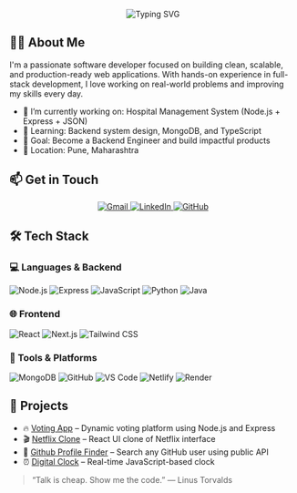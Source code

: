 <p align="center">
  <img src="https://readme-typing-svg.demolab.com?font=Fira+Code&size=26&pause=1000&center=true&vCenter=true&width=450&lines=Hi%2C+I'm+Aman+Maner;Full+Stack+Developer;MCA+Student" alt="Typing SVG" />
</p>


## 🧑‍💻 About Me

I'm a passionate software developer focused on building clean, scalable, and production-ready web applications. With hands-on experience in full-stack development, I love working on real-world problems and improving my skills every day.

- 🔭 I’m currently working on: Hospital Management System (Node.js + Express + JSON)
- 🌱 Learning: Backend system design, MongoDB, and TypeScript
- 🎯 Goal: Become a Backend Engineer and build impactful products
- 📍 Location: Pune, Maharashtra

  
## 📫 Get in Touch

<p align="center">
 <a href="https://mail.google.com/mail/?view=cm&fs=1&to=amanmaner999@gmail.com" target="_blank">
  <img src="https://img.shields.io/badge/Gmail-D14836?style=for-the-badge&logo=gmail&logoColor=white" alt="Gmail" />
</a>
  <a href="https://www.linkedin.com/in/amanmaner" target="_blank">
    <img src="https://img.shields.io/badge/LinkedIn-0077B5?style=for-the-badge&logo=linkedin&logoColor=white" alt="LinkedIn" />
  </a>
  <a href="https://github.com/amanCoderX" target="_blank">
    <img src="https://img.shields.io/badge/GitHub-000000?style=for-the-badge&logo=github&logoColor=white" alt="GitHub" />
  </a>
</p>


## 🛠️ Tech Stack

### 💻 Languages & Backend
![Node.js](https://img.shields.io/badge/Node.js-339933?style=flat-square&logo=node.js&logoColor=white)
![Express](https://img.shields.io/badge/Express-000000?style=flat-square&logo=express&logoColor=white)
![JavaScript](https://img.shields.io/badge/JavaScript-F7DF1E?style=flat-square&logo=javascript&logoColor=black)
![Python](https://img.shields.io/badge/Python-3776AB?style=flat-square&logo=python&logoColor=white)
![Java](https://img.shields.io/badge/Java-007396?style=flat-square&logo=java&logoColor=white)

### 🌐 Frontend
![React](https://img.shields.io/badge/React-20232A?style=flat-square&logo=react&logoColor=61DAFB)
![Next.js](https://img.shields.io/badge/Next.js-000000?style=flat-square&logo=nextdotjs&logoColor=white)
![Tailwind CSS](https://img.shields.io/badge/Tailwind_CSS-38B2AC?style=flat-square&logo=tailwind-css&logoColor=white)

### 🧰 Tools & Platforms
![MongoDB](https://img.shields.io/badge/MongoDB-47A248?style=flat-square&logo=mongodb&logoColor=white)
![GitHub](https://img.shields.io/badge/GitHub-181717?style=flat-square&logo=github&logoColor=white)
![VS Code](https://img.shields.io/badge/VS_Code-007ACC?style=flat-square&logo=visual-studio-code&logoColor=white)
![Netlify](https://img.shields.io/badge/Netlify-00C7B7?style=flat-square&logo=netlify&logoColor=white)
![Render](https://img.shields.io/badge/Render-46E3B7?style=flat-square&logo=render&logoColor=black)



## 📌 Projects
- 🔥 [Voting App](https://github.com/amanCoderX/Voting-app) – Dynamic voting platform using Node.js and Express
- 🎬 [Netflix Clone](https://github.com/amanCoderX/Netflix-Clone)  – React UI clone of Netflix interface
- 👤 [Github Profile Finder](https://github.com/amanCoderX/github-profile-finder) – Search any GitHub user using public API
- ⏰ [Digital Clock](https://github.com/amanCoderX/Digital-Clock)  – Real-time JavaScript-based clock





>  “Talk is cheap. Show me the code.” — Linus Torvalds
> 
